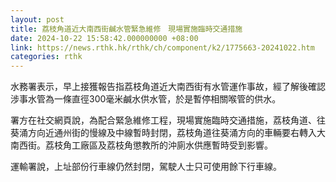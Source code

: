 ```yaml
---
layout: post
title: 荔枝角道近大南西街鹹水管緊急維修　現場實施臨時交通措施
date: 2024-10-22 15:58:42.000000000 +08:00
link: https://news.rthk.hk/rthk/ch/component/k2/1775663-20241022.htm
categories: rthk
---
```


水務署表示，早上接獲報告指荔枝角道近大南西街有水管運作事故，經了解後確認涉事水管為一條直徑300毫米鹹水供水管，於是暫停相關喉管的供水。

署方在社交網頁說，為配合緊急維修工程，現場實施臨時交通措施，荔枝角道、往葵涌方向近通州街的慢線及中線暫時封閉，荔枝角道往葵涌方向的車輛要右轉入大南西街。荔枝角工廠區及荔枝角懲教所的沖廁水供應暫時受到影響。

運輸署說，上址部份行車線仍然封閉，駕駛人士只可使用餘下行車線。
